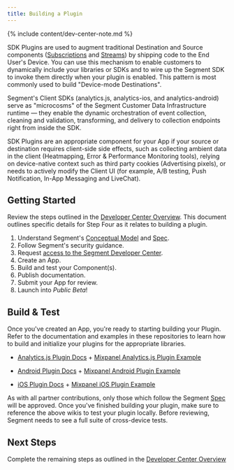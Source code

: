 ```yaml
---
title: Building a Plugin
---
```


{% include content/dev-center-note.md %}

SDK Plugins are used to augment traditional Destination and Source components ([Subscriptions](/docs/partners/subscriptions/) and [Streams](/docs/partners/streams/)) by shipping code to the End User's Device. You can use this mechanism to enable customers to dynamically include your libraries or SDKs and to wire up the Segment SDK to invoke them directly when your plugin is enabled. This pattern is most commonly used to build "Device-mode Destinations".

Segment's Client SDKs (analytics.js, analytics-ios, and analytics-android) serve as "microcosms" of the Segment Customer Data Infrastructure runtime — they enable the dynamic orchestration of event collection, cleaning and validation, transforming, and delivery to collection endpoints right from inside the SDK.

SDK Plugins are an appropriate component for your App if your source or destination requires client-side side effects, such as collecting ambient data in the client (Heatmapping, Error & Performance Monitoring tools), relying on device-native context such as third party cookies (Advertising pixels), or needs to actively modify the Client UI (for example, A/B testing, Push Notification, In-App Messaging and LiveChat).


## Getting Started

Review the steps outlined in the [Developer Center Overview](/docs/partners). This document outlines specific details for Step Four as it relates to building a plugin.

1. Understand Segment's [Conceptual Model](/docs/partners/conceptual-model) and [Spec](/docs/connections/spec).
2. Follow Segment's security guidance.
3. Request [access to the Segment Developer Center](https://segment.com/partners/developer-center/).
4. Create an App.
5. Build and test your Component(s).
6. Publish documentation.
7. Submit your App for review.
8. Launch into _Public Beta_!


## Build & Test

Once you've created an App, you're ready to starting building your Plugin. Refer to the documentation and examples in these repositories to learn how to build and initialize your plugins for the appropriate libraries.

* [Analytics.js Plugin Docs](https://github.com/segmentio/analytics.js/wiki/Writing-Integrations) + [Mixpanel Analytics.js Plugin Example](https://github.com/segment-integrations/analytics.js-integration-mixpanel)

* [Android Plugin Docs](https://github.com/segmentio/analytics-android/wiki/Writing-Integrations) + [Mixpanel Android Plugin Example](https://github.com/segment-integrations/analytics-android-integration-mixpanel)

* [iOS Plugin Docs](https://github.com/segmentio/analytics-ios/wiki/Writing-Integrations) + [Mixpanel iOS Plugin Example](https://github.com/segment-integrations/analytics-ios-integration-mixpanel)

As with all partner contributions, only those which follow the Segment [Spec](/docs/connections/spec) will be approved. Once you've finished building your plugin, make sure to reference the above wikis to test your plugin locally. Before reviewing, Segment needs to see a full suite of cross-device tests.

## Next Steps

Complete the remaining steps as outlined in the [Developer Center Overview](/docs/partners/#5-document)
